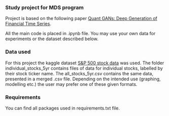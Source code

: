 ### Study project for MDS program

Project is based on the following paper [Quant GANs: Deep Generation of Financial Time Series](https://arxiv.org/abs/1907.06673).

All the main code is placed in .ipynb file. You may use your own data for experiments or the dataset described below. 

### Data used

For this project the kaggle dataset [S&P 500 stock data](https://www.kaggle.com/datasets/camnugent/sandp500) was used. The folder individual_stocks_5yr contains files of data for individual stocks, labelled by their stock ticker name. The all_stocks_5yr.csv contains the same data, presented in a merged .csv file. Depending on the intended use (graphing, modelling etc.) the user may prefer one of these given formats.

### Requirements

You can find all packages used in requirements.txt file.
